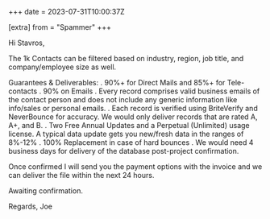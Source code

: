 +++
date = 2023-07-31T10:00:37Z

[extra]
from = "Spammer"
+++

Hi Stavros,

The 1k Contacts can be filtered based on industry, region, job title, and
company/employee size as well.

Guarantees & Deliverables:
.	90%+ for Direct Mails and 85%+ for Tele-contacts
.	90% on Emails
.	Every record comprises valid business emails of the contact person
and does not include any generic information like info/sales or personal
emails.
.	Each record is verified using BriteVerify and NeverBounce for
accuracy. We would only deliver records that are rated A, A+, and B. 
.	Two Free Annual Updates and a Perpetual (Unlimited) usage license. A
typical data update gets you new/fresh data in the ranges of 8%-12%
.	100% Replacement in case of hard bounces 
.	We would need 4 business days for delivery of the database
post-project confirmation.

Once confirmed I will send you the payment options with the invoice and we
can deliver the file within the next 24 hours. 

Awaiting confirmation. 

Regards,
Joe
